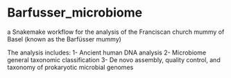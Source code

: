 # Barfusser_microbiome
a Snakemake workflow for the analysis of the Franciscan church mummy of Basel (known as the Barfüsser mummy)

The analysis includes:
  1- Ancient human DNA analysis
  2- Microbiome general taxonomic classification
  3- De novo assembly, quality control, and taxonomy of prokaryotic microbial genomes
